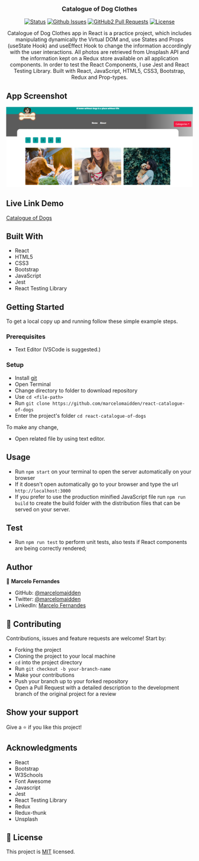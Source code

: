 <h3 align="center">Catalogue of Dog Clothes</h3>

<div align="center">

[![Status](https://img.shields.io/badge/status-active-success.svg)](https://github.com/marcelomaidden/react-catalogue-of-dogs)
[![Github Issues](https://img.shields.io/badge/GitHub-Issues-orange)](https://github.com/marcelomaidden/react-catalogue-of-dogs/issues)
[![GitHub2 Pull Requests](https://img.shields.io/badge/GitHub-Pull%20Requests-blue)](https://github.com/marcelomaidden/react-catalogue-of-dogs/pulls)
[![License](https://img.shields.io/badge/license-MIT-blue.svg)](/LICENSE)
</div>
<p align="center">Catalogue of Dog Clothes app in React is a practice project, which includes manipulating dynamically the Virtual DOM and, use States and Props (useState Hook) and useEffect Hook to change the information accordingly with the user interactions. All photos are retrieved from Unsplash API and the information kept on a Redux store available on all application components. In order to test the React Components, I use Jest and React Testing Library. Built with React, JavaScript, HTML5, CSS3, Bootstrap, Redux and Prop-types.</p>

## App Screenshot
![screenshot](./screenshot.png)

## Live Link Demo

[Catalogue of Dogs](https://marcelomaidden-catalogue-dogs.herokuapp.com/)

## Built With

- React
- HTML5
- CSS3
- Bootstrap
- JavaScript
- Jest
- React Testing Library


## Getting Started

To get a local copy up and running follow these simple example steps.

### Prerequisites

- Text Editor (VSCode is suggested.)


### Setup

- Install [git](https://git-scm.com/downloads)
- Open Terminal
- Change directory to folder to download repository
- Use `cd <file-path>`
- Run `git clone https://github.com/marcelomaidden/react-catalogue-of-dogs`
- Enter the project's folder `cd react-catalogue-of-dogs`


To make any change,

- Open related file by using text editor.

## Usage
  - Run `npm start` on your terminal to open the server automatically on your browser
  - If it doesn't open automatically go to your browser and type the url `http://localhost:3000`
  - If you prefer to use the production minified JavaScript file run `npm run build` to create the build folder with the distribution files that can be served on your server.

## Test
  - Run `npm run test` to perform unit tests, also tests if React components are being correctly rendered;
   
## Author

👤  **Marcelo Fernandes**

- GitHub: [@marcelomaidden](https://github.com/marcelomaidden)
- Twitter: [@marcelomaidden](https://twitter.com/marcelomaidden)
- LinkedIn: [Marcelo Fernandes](https://linkedin.com/in/marcelofernandesdearaujo) 
## 🤝 Contributing

Contributions, issues and feature requests are welcome! Start by:

- Forking the project
- Cloning the project to your local machine
- `cd` into the project directory
- Run `git checkout -b your-branch-name`
- Make your contributions
- Push your branch up to your forked repository
- Open a Pull Request with a detailed description to the development branch of the original project for a review


## Show your support

Give a ⭐️ if you like this project!

## Acknowledgments

- React
- Bootstrap
- W3Schools
- Font Awesome
- Javascript
- Jest
- React Testing Library
- Redux
- Redux-thunk
- Unsplash

## 📝 License

This project is [MIT](LICENSE) licensed.
